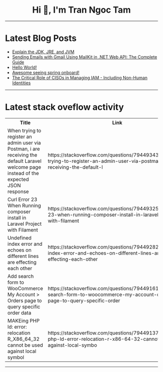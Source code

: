<h1 align="center">Hi 👋, I'm Tran Ngoc Tam</h1>

---

# Latest Blog Posts 
<!-- BLOG-POST-LIST:START -->
- [Explain the JDK, JRE, and JVM](https://dev.to/boorge/explain-the-jdk-jre-and-jvm-2f2g)
- [Sending Emails with Gmail Using MailKit in .NET Web API: The Complete Guide](https://dev.to/mamun_akand/sending-emails-with-gmail-using-mailkit-in-net-web-api-4lj5)
- [Hello World!](https://dev.to/engrsiralex/hello-world-456k)
- [Awesome seeing spring onboard!](https://dev.to/lukehinds/awesome-seeing-spring-onboard-49cc)
- [The Critical Role of CISOs in Managing IAM - Including Non-Human Identities](https://dev.to/gitguardian/the-critical-role-of-cisos-in-managing-iam-including-non-human-identities-4998)
<!-- BLOG-POST-LIST:END -->

---

# Latest stack oveflow activity
<table>
  <tr><th>Title</th><th>Link</th></tr>
  <!-- STACKOVERFLOW:START --><tr><td>When trying to register an admin user via Postman, i are receiving the default Laravel welcome page instead of the expected JSON response</td><td>https://stackoverflow.com/questions/79449343/when-trying-to-register-an-admin-user-via-postman-i-are-receiving-the-default-l</td></tr><tr><td>Curl Error 23 When Running composer install in Laravel Project with Filament</td><td>https://stackoverflow.com/questions/79449325/curl-error-23-when-running-composer-install-in-laravel-project-with-filament</td></tr><tr><td>Undefined index error and echoes on different lines are effecting each other</td><td>https://stackoverflow.com/questions/79449282/undefined-index-error-and-echoes-on-different-lines-are-effecting-each-other</td></tr><tr><td>Add search form to WooCommerce My Account &gt; Orders page to query specific order data</td><td>https://stackoverflow.com/questions/79449161/add-search-form-to-woocommerce-my-account-orders-page-to-query-specific-order</td></tr><tr><td>MAKEing PHP ld: error: relocation R_X86_64_32 cannot be used against local symbol</td><td>https://stackoverflow.com/questions/79449137/makeing-php-ld-error-relocation-r-x86-64-32-cannot-be-used-against-local-symbo</td></tr><!-- STACKOVERFLOW:END -->
</table>

---


